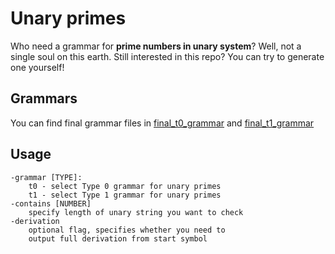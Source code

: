 # Unary primes

Who need a grammar for **prime numbers in unary system**? Well, not a single soul on this earth.
Still interested in this repo? You can try to generate one yourself!

## Grammars

You can find final grammar files in [final_t0_grammar](./final_t0_grammar.txt) and
[final_t1_grammar](./final_t1_grammar.txt)

## Usage

```
-grammar [TYPE]:
    t0 - select Type 0 grammar for unary primes
    t1 - select Type 1 grammar for unary primes
-contains [NUMBER]
    specify length of unary string you want to check
-derivation
    optional flag, specifies whether you need to
    output full derivation from start symbol
```
